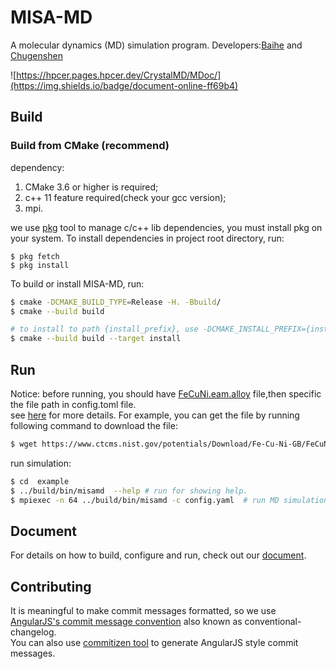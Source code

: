 # MISA-MD

A molecular dynamics (MD) simulation program.
Developers:[Baihe](mailto:baihe_ustb@163.com) and [Chugenshen](mailto:genshenchu@gmail.com)

![https://hpcer.pages.hpcer.dev/CrystalMD/MDoc/](https://img.shields.io/badge/document-online-ff69b4)

## Build
### Build from CMake (recommend)  
dependency:
1. CMake 3.6 or higher is required;
2. c++ 11 feature required(check your gcc version);
3. mpi.

we use [pkg](https://github.com/genshen/pkg) tool to manage c/c++ lib dependencies,
you must install pkg on your system.
To install dependencies in project root directory, run:
```
$ pkg fetch
$ pkg install
```

To build or install MISA-MD, run:
```bash
$ cmake -DCMAKE_BUILD_TYPE=Release -H. -Bbuild/
$ cmake --build build

# to install to path {install_prefix}, use -DCMAKE_INSTALL_PREFIX={install_prefix} to change to another location.
$ cmake --build build --target install
```

## Run
Notice: before running, you should have [FeCuNi.eam.alloy](https://www.ctcms.nist.gov/potentials/Download/Fe-Cu-Ni-GB/FeCuNi.eam.alloy) file,then specific the file path in config.toml file.  
see [here](https://www.ctcms.nist.gov/potentials/Fe-Cu-Ni.html) for more details.
For example, you can get the file by running following command to download the file:
```bash
$ wget https://www.ctcms.nist.gov/potentials/Download/Fe-Cu-Ni-GB/FeCuNi.eam.alloy -O exmaple/FeCuNi.eam.alloy
```

run simulation:
```bash
$ cd  example
$ ../build/bin/misamd  --help # run for showing help.
$ mpiexec -n 64 ../build/bin/misamd -c config.yaml  # run MD simulation
```

## Document
For details on how to build, configure and run, check out our [document](https://hpcer.pages.hpcer.dev/CrystalMD/MDoc/).

## Contributing
It is meaningful to make commit messages formatted, so we use [AngularJS's commit message convention](https://github.com/angular/angular/blob/master/CONTRIBUTING.md#-commit-message-guidelines) also known as conventional-changelog.  
You can also use [commitizen tool](https://github.com/commitizen/cz-cli) to generate AngularJS style commit messages.